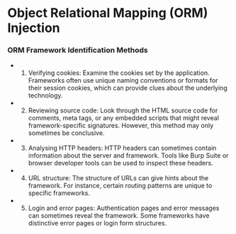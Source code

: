 # Object Relational Mapping (ORM) Injection

### ORM Framework Identification Methods


 - 1) Verifying cookies: Examine the cookies set by the application. Frameworks often use unique naming conventions or formats for their session cookies, which can provide clues about the underlying technology.

 - 2) Reviewing source code: Look through the HTML source code for comments, meta tags, or any embedded scripts that might reveal framework-specific signatures. However, this method may only sometimes be conclusive.
  
 - 3) Analysing HTTP headers: HTTP headers can sometimes contain information about the server and framework. Tools like Burp Suite or browser developer tools can be used to inspect these headers.

 - 4) URL structure: The structure of URLs can give hints about the framework. For instance, certain routing patterns are unique to specific frameworks.

 - 5) Login and error pages: Authentication pages and error messages can sometimes reveal the framework. Some frameworks have distinctive error pages or login form structures. 
